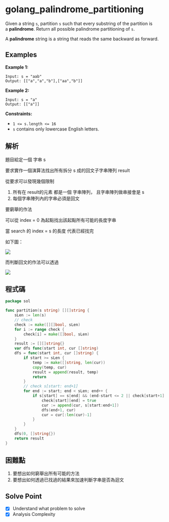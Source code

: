 # golang_palindrome_partitioning

Given a string `s`, partition `s` such that every substring of the partition is a **palindrome**. Return all possible palindrome partitioning of `s`.

A **palindrome** string is a string that reads the same backward as forward.

## Examples

**Example 1:**

```
Input: s = "aab"
Output: [["a","a","b"],["aa","b"]]

```

**Example 2:**

```
Input: s = "a"
Output: [["a"]]

```

**Constraints:**

- `1 <= s.length <= 16`
- `s` contains only lowercase English letters.

## 解析

題目給定一個 字串 s

要求實作一個演算法找出所有拆分 s 成的回文子字串陣列 result

從要求可以發現幾個限制

1. 所有在 result的元素 都是一個 字串陣列， 且字串陣列做串接會是 s
2. 每個字串陣列內的字串必須是回文

要窮舉的作法

可以從 index = 0 為起點找出該起點所有可能的長度字串

當 search 的 index = s 的長度 代表已經找完

如下圖：

![](https://i.imgur.com/N7zjQYl.png)

而判斷回文的作法可以透過

![](https://i.imgur.com/xQi2PxF.png)

## 程式碼
```go
package sol

func partition(s string) [][]string {
	sLen := len(s)
	// check
	check := make([][]bool, sLen)
	for i := range check {
		check[i] = make([]bool, sLen)
	}
	result := [][]string{}
	var dfs func(start int, cur []string)
	dfs = func(start int, cur []string) {
		if start >= sLen {
			temp := make([]string, len(cur))
			copy(temp, cur)
			result = append(result, temp)
			return
		}
		// check s[start: end+1]
		for end := start; end < sLen; end++ {
			if s[start] == s[end] && (end-start <= 2 || check[start+1][end-1]) {
				check[start][end] = true
				cur := append(cur, s[start:end+1])
				dfs(end+1, cur)
				cur = cur[:len(cur)-1]
			}
		}
	}
	dfs(0, []string{})
	return result
}

```
## 困難點

1. 要想出如何窮舉出所有可能的方法
2. 要想出如何透過已找過的結果來加速判斷字串是否為迴文

## Solve Point

- [x]  Understand what problem to solve
- [x]  Analysis Complexity